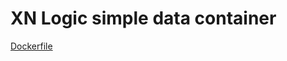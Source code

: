 # XN Logic simple data container

[Dockerfile](https://github.com/xnlogic/docker-api-data/blob/master/Dockerfile)
